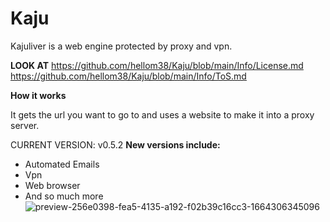 # Kaju
Kajuliver is a web engine protected by proxy and vpn.


**LOOK AT**
https://github.com/hellom38/Kaju/blob/main/Info/License.md
https://github.com/hellom38/Kaju/blob/main/Info/ToS.md

**How it works**

It gets the url you want to go to and uses a website to make it into a proxy server.



CURRENT VERSION: v0.5.2
**New versions include:**
- Automated Emails
- Vpn
- Web browser
- And so much more
![preview-256e0398-fea5-4135-a192-f02b39c16cc3-1664306345096](https://user-images.githubusercontent.com/98119185/192622832-3607c79a-b533-47f8-870d-b12a4b284124.png)
